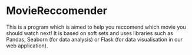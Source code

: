 # MovieReccomender

This is a program which is aimed to help you reccomend which movie you should watch next! It is based on soft sets and uses libraries such as Pandas, Seaborn (for data analysis) or Flask (for data visualisation in our web application).